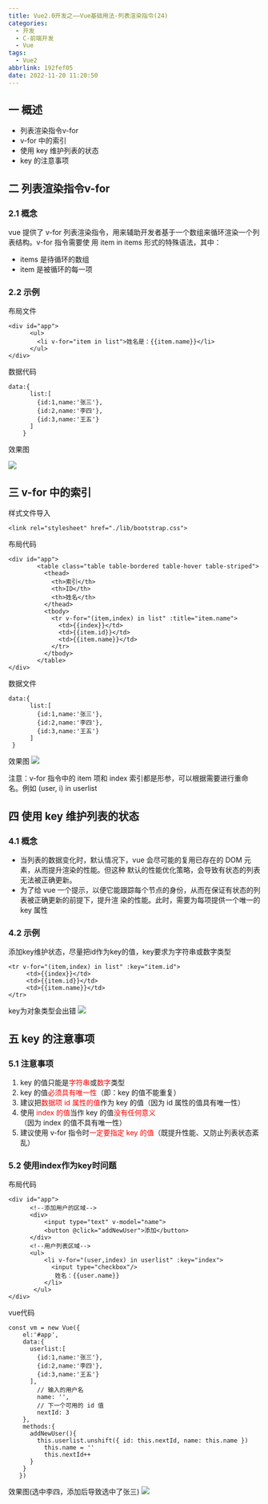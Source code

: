 ```yaml
---
title: Vue2.0开发之——Vue基础用法-列表渲染指令(24)
categories:
  - 开发
  - C-前端开发
  - Vue
tags:
  - Vue2
abbrlink: 192fef05
date: 2022-11-20 11:20:50
---
```

## 一 概述

* 列表渲染指令v-for
* v-for 中的索引
* 使用 key 维护列表的状态
* key 的注意事项

<!--more-->

## 二 列表渲染指令v-for

### 2.1 概念

vue 提供了 v-for 列表渲染指令，用来辅助开发者基于一个数组来循环渲染一个列表结构。v-for 指令需要使 用 item in items 形式的特殊语法，其中：

* items 是待循环的数组
* item 是被循环的每一项

### 2.2 示例

布局文件

```
<div id="app">
      <ul>
        <li v-for="item in list">姓名是：{{item.name}}</li>
      </ul>
</div>
```

数据代码

```
data:{
      list:[
        {id:1,name:'张三'},
        {id:2,name:'李四'},
        {id:3,name:'王五'}
      ]
    }
```

效果图

![][1]

## 三 v-for 中的索引
样式文件导入

```
<link rel="stylesheet" href="./lib/bootstrap.css">
```

布局代码

```
<div id="app">
        <table class="table table-bordered table-hover table-striped">
          <thead>
            <th>索引</th>
            <th>ID</th>
            <th>姓名</th>
          </thead>
          <tbody>
            <tr v-for="(item,index) in list" :title="item.name">
              <td>{{index}}</td>
              <td>{{item.id}}</td>
              <td>{{item.name}}</td>
            </tr>
          </tbody>
        </table>
</div>
```

数据文件

```
data:{
      list:[
        {id:1,name:'张三'},
        {id:2,name:'李四'},
        {id:3,name:'王五'}
      ]
 }
```

效果图
![][2]

注意：v-for 指令中的 item 项和 index 索引都是形参，可以根据需要进行重命名。例如 (user, i) in userlist

## 四 使用 key 维护列表的状态

### 4.1 概念

* 当列表的数据变化时，默认情况下，vue 会尽可能的复用已存在的 DOM 元素，从而提升渲染的性能。但这种 默认的性能优化策略，会导致有状态的列表无法被正确更新。
*  为了给 vue 一个提示，以便它能跟踪每个节点的身份，从而在保证有状态的列表被正确更新的前提下，提升渲 染的性能。此时，需要为每项提供一个唯一的 key 属性

### 4.2 示例

添加key维护状态，尽量把id作为key的值，key要求为字符串或数字类型

```
<tr v-for="(item,index) in list" :key="item.id">
     <td>{{index}}</td>
     <td>{{item.id}}</td>
     <td>{{item.name}}</td>
</tr>
```

key为对象类型会出错
![][3]

## 五 key 的注意事项

### 5.1 注意事项

1. key 的值只能是<font color=red>字符串</font>或<font color=red>数字</font>类型
2. key 的值<font color=red>必须具有唯一性</font>（即：key 的值不能重复）
3. 建议把<font color=red>数据项 id 属性的值</font>作为 key 的值（因为 id 属性的值具有唯一性）
4. 使用 <font color=red>index 的值</font>当作 key 的值<font color=red>没有任何意义</font>（因为 index 的值不具有唯一性）
5. 建议使用 v-for 指令时<font color=red>一定要指定 key 的值</font>（既提升性能、又防止列表状态紊乱）

### 5.2 使用index作为key时问题

布局代码

```
<div id="app">
      <!--添加用户的区域-->
      <div>
          <input type="text" v-model="name">
          <button @click="addNewUser">添加</button>
      </div>
      <!--用户列表区域-->
      <ul>
          <li v-for="(user,index) in userlist" :key="index">
            <input type="checkbox"/>
             姓名：{{user.name}}
          </li>
       </ul>
</div>
```

vue代码

```
const vm = new Vue({
    el:'#app',
    data:{
      userlist:[
        {id:1,name:'张三'},
        {id:2,name:'李四'},
        {id:3,name:'王五'}
      ],
        // 输入的用户名
        name: '',
        // 下一个可用的 id 值
        nextId: 3
    },
    methods:{
      addNewUser(){
        this.userlist.unshift({ id: this.nextId, name: this.name })
          this.name = ''
          this.nextId++
      }
    }
   })
```

效果图(选中李四，添加后导致选中了张三)
![][4]


[1]:https://cdn.staticaly.com/gh/PGzxc/CDN/master/blog-vue/vue02-24-v-for-sample-1.png
[2]:https://cdn.staticaly.com/gh/PGzxc/CDN/master/blog-vue/vue02-24-v-for-sample.png
[3]:https://cdn.staticaly.com/gh/PGzxc/CDN/master/blog-vue/vue02-24-v-for-key-error.png
[4]:https://cdn.staticaly.com/gh/PGzxc/CDN/master/blog-vue/vue02-24-v-for-index-error.gif
